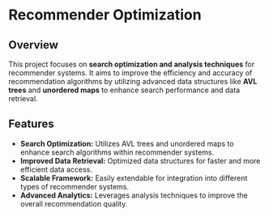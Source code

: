 # Recommender Optimization

## Overview

This project focuses on **search optimization and analysis techniques** for recommender systems. It aims to improve the efficiency and accuracy of recommendation algorithms by utilizing advanced data structures like **AVL trees** and **unordered maps** to enhance search performance and data retrieval.

## Features

- **Search Optimization:** Utilizes AVL trees and unordered maps to enhance search algorithms within recommender systems.
- **Improved Data Retrieval:** Optimized data structures for faster and more efficient data access.
- **Scalable Framework:** Easily extendable for integration into different types of recommender systems.
- **Advanced Analytics:** Leverages analysis techniques to improve the overall recommendation quality.

